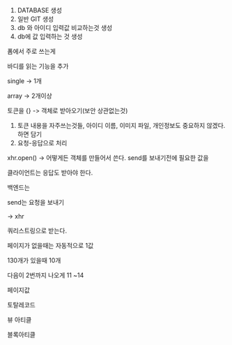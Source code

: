 1. DATABASE 생성
2. 일반 GIT 생성
3. db 와 아이디 입력값 비교하는것 생성
4. db에 값 입력하는 것 생성

폼에서 주로 쓰는게 

바디를 읽는 기능을 추가 

single -> 1개

array -> 2개이상

토큰을 {} -> 객체로 받아오기(보안 상관없는것)

1. 토큰 내용을 자주쓰는것들, 아이디 이름, 이미지 파일, 개인정보도 중요하지 않겠다. 하면 담기
2. 요청-응답으로 처리

xhr.open() -> 어떻게든 객체를 만들어서 쓴다. send를 보내기전에 필요한 값을 

클라이언트는 응답도 받아야 한다.

백엔드는 

send는 요청을 보내기 

-> xhr 

쿼리스트링으로 받는다. 

페이지가 없을때는 자동적으로 1값 

130개가 있을때 10개 

다음이 2번까지 나오게 11 ~14 

페이지값

토탈레코드

뷰 아티클

블록아티클 

